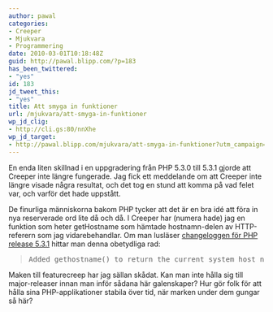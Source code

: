 ```yaml
---
author: pawal
categories:
- Creeper
- Mjukvara
- Programmering
date: 2010-03-01T10:18:48Z
guid: http://pawal.blipp.com/?p=183
has_been_twittered:
- "yes"
id: 183
jd_tweet_this:
- "yes"
title: Att smyga in funktioner
url: /mjukvara/att-smyga-in-funktioner
wp_jd_clig:
- http://cli.gs:80/nnXhe
wp_jd_target:
- http://pawal.blipp.com/mjukvara/att-smyga-in-funktioner?utm_campaign=UA-264167-1&utm_medium=twitter&utm_source=twitter
---
```


En enda liten skillnad i en uppgradering från PHP 5.3.0 till 5.3.1 gjorde att Creeper inte längre fungerade. Jag fick ett meddelande om att Creeper inte längre visade några resultat, och det tog en stund att komma på vad felet var, och varför det hade uppstått.

De finurliga människorna bakom PHP tycker att det är en bra idé att föra in nya reserverade ord lite då och då. I Creeper har (numera hade) jag en funktion som heter getHostname som hämtade hostnamn-delen av HTTP-referern som jag vidarebehandlar. Om man lusläser <a href="http://www.php.net/ChangeLog-5.php#5.3.1">changeloggen för PHP release 5.3.1</a> hittar man denna obetydliga rad:
<blockquote>
<pre>Added gethostname() to return the current system host name. (Ilia)</pre>
</blockquote>
Maken till featurecreep har jag sällan skådat. Kan man inte hålla sig till major-releaser innan man inför sådana här galenskaper? Hur gör folk för att hålla sina PHP-applikationer stabila över tid, när marken under dem gungar så här?